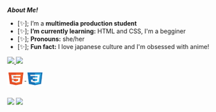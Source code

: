 
<strong><em>About Me!</em></strong>
- [✨]; I’m a <strong>multimedia production student</strong>
- [✨]; <strong>I’m currently learning:</strong> HTML and CSS, I'm a begginer 
- [✨]; <strong>Pronouns:</strong> she/her 
- [✨]; <strong>Fun fact:</strong> I love japanese culture and I'm obsessed with anime!

<div>
  <a href="https://github.com/lissenpai">
  <img height="140em" src="https://github-readme-stats.vercel.app/api?username=lissenpai&show_icons=true&theme=dracula&include_all_commits=true&count_private=true"/>
  <img height="140em" src="https://github-readme-stats.vercel.app/api/top-langs/?username=lissenpai&layout=compact&langs_count=7&theme=dracula"/>
</div>
  <div style="display: inline_block"><br>
  <img align="center" alt="Lis-HTML" height="30" width="40" src="https://raw.githubusercontent.com/devicons/devicon/master/icons/html5/html5-original.svg">
  <img align="center" alt="Lis-CSS" height="30" width="40" src="https://raw.githubusercontent.com/devicons/devicon/master/icons/css3/css3-original.svg">
</div>
  
  ##
  
  <div> 
  <a href="https://www.instagram.com/lissenpaii/" target="_blank"><img src="https://img.shields.io/badge/-Instagram-%23E4405F?style=for-the-badge&logo=instagram&logoColor=white" target="_blank"></a>
  <a href = "mailto:lilianaisabelwork@gmail.com"><img src="https://img.shields.io/badge/-Gmail-%23333?style=for-the-badge&logo=gmail&logoColor=white" target="_blank"></a>
  </div>
